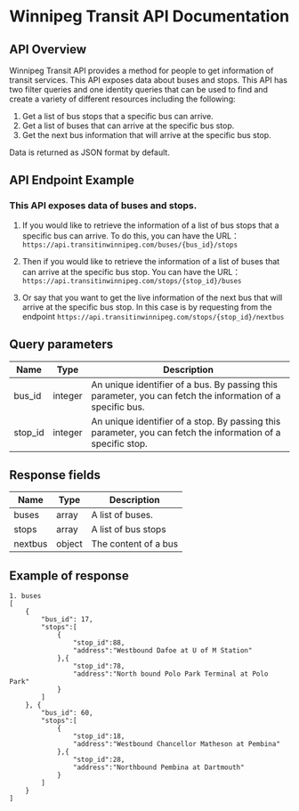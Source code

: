 # Winnipeg Transit API Documentation

## API Overview

Winnipeg Transit API provides a method for people to get information of transit services. This API exposes data about buses and stops. This API has two filter queries and one identity queries that can be used to find and create a variety of different resources including the following:

1. Get a list of bus stops that a specific bus can arrive.
2. Get a list of buses that can arrive at the specific bus stop.
3. Get the next bus information that will arrive at the specific bus stop.

Data is returned as JSON format by default.


## API Endpoint Example
### This API exposes data of buses and stops.
1. If you would like to retrieve the information of a list of bus stops that a specific bus can arrive. To do this, you can have the URL： 
```https://api.transitinwinnipeg.com/buses/{bus_id}/stops``` 

2. Then if you would like to retrieve the information of a list of buses that can arrive at the specific bus stop. You can have the URL：   
```https://api.transitinwinnipeg.com/stops/{stop_id}/buses```

3. Or say that you want to get the live information of the next bus that will arrive at the specific bus stop. In this case is by requesting from the endpoint ```https://api.transitinwinnipeg.com/stops/{stop_id}/nextbus```

## Query parameters
| Name |Type| Description |
| --- | ---|----------- |
| bus_id| integer| An unique identifier of a bus. By passing this parameter, you can fetch the information of a specific bus.
| stop_id | integer| An unique identifier of a stop. By passing this parameter, you can fetch the information of a specific stop.

## Response fields
| Name |Type| Description |
| --- | ---|----------- |
| buses| array | A list of buses. 
| stops | array |  A list of bus stops
| nextbus | object | The content of a bus

## Example of response

```
1. buses
[
    {
        "bus_id": 17,
        "stops":[
            {
                "stop_id":88,
                "address":"Westbound Dafoe at U of M Station"
            },{
                "stop_id":78,
                "address":"North bound Polo Park Terminal at Polo Park"
            }
        ]
    }, {
        "bus_id": 60,
        "stops":[
            {
                "stop_id":18,
                "address":"Westbound Chancellor Matheson at Pembina"
            },{
                "stop_id":28,
                "address":"Northbound Pembina at Dartmouth"
            }
        ]
    }
]

```



